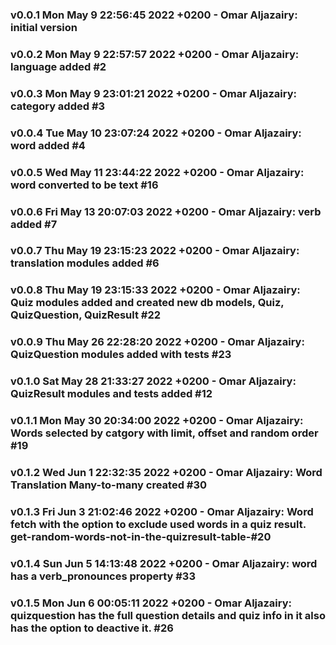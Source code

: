 ### v0.0.1 	 Mon May 9 22:56:45 2022 +0200 - Omar Aljazairy: initial version
### v0.0.2 	 Mon May 9 22:57:57 2022 +0200 - Omar Aljazairy: language added #2
### v0.0.3 	 Mon May 9 23:01:21 2022 +0200 - Omar Aljazairy: category added #3
### v0.0.4 	 Tue May 10 23:07:24 2022 +0200 - Omar Aljazairy: word added #4
### v0.0.5 	 Wed May 11 23:44:22 2022 +0200 - Omar Aljazairy: word converted to be text #16
### v0.0.6 	 Fri May 13 20:07:03 2022 +0200 - Omar Aljazairy: verb added #7
### v0.0.7 	 Thu May 19 23:15:23 2022 +0200 - Omar Aljazairy: translation modules added #6
### v0.0.8 	 Thu May 19 23:15:33 2022 +0200 - Omar Aljazairy: Quiz modules added and created new db models, Quiz, QuizQuestion, QuizResult #22
### v0.0.9 	 Thu May 26 22:28:20 2022 +0200 - Omar Aljazairy: QuizQuestion modules added with tests #23
### v0.1.0 	 Sat May 28 21:33:27 2022 +0200 - Omar Aljazairy: QuizResult modules and tests added #12
### v0.1.1 	 Mon May 30 20:34:00 2022 +0200 - Omar Aljazairy: Words selected by catgory with limit, offset and random order #19
### v0.1.2 	 Wed Jun 1 22:32:35 2022 +0200 - Omar Aljazairy: Word Translation Many-to-many created #30
### v0.1.3 	 Fri Jun 3 21:02:46 2022 +0200 - Omar Aljazairy: Word fetch with the option to exclude used words in a quiz result. get-random-words-not-in-the-quizresult-table-#20
### v0.1.4 	 Sun Jun 5 14:13:48 2022 +0200 - Omar Aljazairy: word has a verb_pronounces property #33
### v0.1.5 	 Mon Jun 6 00:05:11 2022 +0200 - Omar Aljazairy: quizquestion has the full question details and quiz info in it also has the option to deactive it. #26
